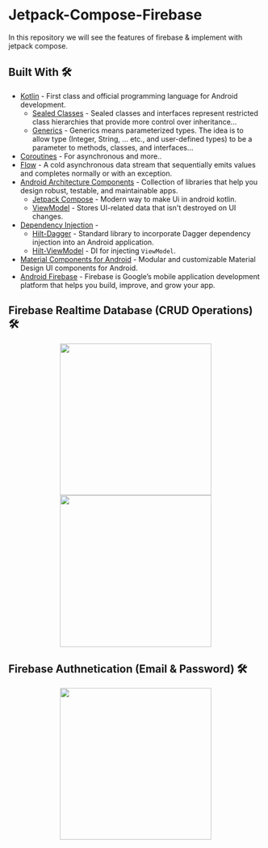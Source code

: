 # Jetpack-Compose-Firebase

In this repository we will see the features of firebase & implement with jetpack compose.

## Built With 🛠
- [Kotlin](https://kotlinlang.org/) - First class and official programming language for Android development.
  - [Sealed Classes](https://kotlinlang.org/docs/sealed-classes.html) - Sealed classes and interfaces represent restricted class hierarchies that provide more control over inheritance...
  - [Generics](https://kotlinlang.org/docs/generics.html) - Generics means parameterized types. The idea is to allow type (Integer, String, … etc., and user-defined types) to be a parameter to methods, classes, and interfaces...
- [Coroutines](https://kotlinlang.org/docs/reference/coroutines-overview.html) - For asynchronous and more..
- [Flow](https://kotlin.github.io/kotlinx.coroutines/kotlinx-coroutines-core/kotlinx.coroutines.flow/-flow/) - A cold asynchronous data stream that sequentially emits values and completes normally or with an exception.
- [Android Architecture Components](https://developer.android.com/topic/libraries/architecture) - Collection of libraries that help you design robust, testable, and maintainable apps.
  - [Jetpack Compose](https://developer.android.com/jetpack/compose) - Modern way to make Ui in android kotlin.
  - [ViewModel](https://developer.android.com/topic/libraries/architecture/viewmodel) - Stores UI-related data that isn't destroyed on UI changes. 
- [Dependency Injection](https://developer.android.com/training/dependency-injection) - 
  - [Hilt-Dagger](https://dagger.dev/hilt/) - Standard library to incorporate Dagger dependency injection into an Android application.
  - [Hilt-ViewModel](https://developer.android.com/training/dependency-injection/hilt-jetpack) - DI for injecting `ViewModel`.
- [Material Components for Android](https://github.com/material-components/material-components-android) - Modular and customizable Material Design UI components for Android.
- [Android Firebase](https://firebase.google.com/docs/android/setup) - Firebase is Google’s mobile application development platform that helps you build, improve, and grow your app.

## Firebase Realtime Database (CRUD Operations) 🛠 

<p align="center">
<img src="https://ik.imagekit.io/b1tyxyuh2/Screenshot_2022-08-20_at_9.52.40_PM_cFHA9IAwN.png?ik-sdk-version=javascript-1.4.3&updatedAt=1661014005042" height = 300px/>
<img src="https://ik.imagekit.io/b1tyxyuh2/Screenshot_2022-08-20_at_9.53.11_PM_3_qxoy6l7.png?ik-sdk-version=javascript-1.4.3&updatedAt=1661014005051" height = 300px/>
</p>

## Firebase Authnetication (Email & Password) 🛠 

<p align="center">
<img src="https://ik.imagekit.io/b1tyxyuh2/Screenshot_2022-08-22_at_7.32.59_PM_tfjR_WbnG.png?ik-sdk-version=javascript-1.4.3&updatedAt=1661177077570" height = 300px/>
</p>

